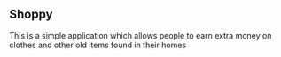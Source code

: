 ## Shoppy 

This is a simple application which allows people to earn extra money on clothes and other old items found in their homes

